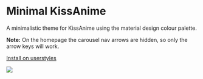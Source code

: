 # Minimal KissAnime

A minimalistic theme for KissAnime using the material design colour palette.

**Note:** On the homepage the carousel nav arrows are hidden, so only the arrow keys will work.

[Install on userstyles](https://userstyles.org/styles/106081)

![](https://i.imgur.com/XpRu0rS.png)